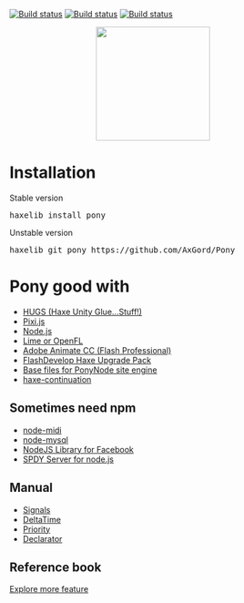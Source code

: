 [![Build status](https://img.shields.io/badge/license-BSD-blue.svg)](LICENSE.txt)
[![Build status](https://img.shields.io/badge/haxelib-0.4.0-blue.svg)](http://lib.haxe.org/p/pony)
[![Build status](https://ci.appveyor.com/api/projects/status/83l5njueb4k0ns60?svg=true)](https://ci.appveyor.com/project/AxGord/pony)

<p align="center"><img height="200" src="http://qlex.ru/pony_logo_hor.svg?v=1"/></p>

Installation
============
Stable version
<pre>haxelib install pony</pre>
Unstable version
<pre>haxelib git pony https://github.com/AxGord/Pony</pre>

Pony good with
==============
* [HUGS (Haxe Unity Glue...Stuff!)](https://github.com/proletariatgames/HUGS)
* [Pixi.js](https://github.com/pixijs/pixi-haxe)
* [Node.js](https://github.com/dionjwa/nodejs-std)
* [Lime or OpenFL](https://github.com/openfl/openfl)
* [Adobe Animate CC (Flash Professional)](http://www.adobe.com/products/animate.html)
* [FlashDevelop Haxe Upgrade Pack](https://github.com/AxGord/FD-Haxe-Up)
* [Base files for PonyNode site engine](https://github.com/AxGord/PonyNode)
* [haxe-continuation](https://github.com/Atry/haxe-continuation)

Sometimes need npm
------------------
* [node-midi](https://github.com/justinlatimer/node-midi)
* [node-mysql](https://github.com/felixge/node-mysql)
* [NodeJS Library for Facebook](https://github.com/node-facebook/facebook-node-sdk)
* [SPDY Server for node.js](https://github.com/indutny/node-spdy)

Manual
------
- <a href="http://axgord.github.io/Pony/#signals">Signals</a>
- <a href="http://axgord.github.io/Pony/#deltatime">DeltaTime</a>
- <a href="http://axgord.github.io/Pony/#priority">Priority</a>
- <a href="http://axgord.github.io/Pony/#declarator">Declarator</a>

Reference book
--------------
[Explore more feature](http://axgord.github.io/Pony/docs)
